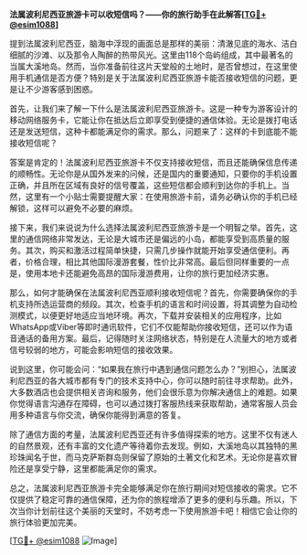 **法属波利尼西亚旅游卡可以收短信吗？——你的旅行助手在此解答[[TG💪+ @esim1088](https://t.me/s/esim1088)]**

提到法属波利尼西亚，脑海中浮现的画面总是那样的美丽：清澈见底的海水、洁白细腻的沙滩、以及那令人陶醉的热带风光。这里由118个岛屿组成，其中最著名的当属大溪地岛。然而，当你准备前往这片天堂般的土地时，是否曾想过，在这里使用手机通信是否方便？特别是关于法属波利尼西亚旅游卡能否接收短信的问题，更是让不少游客感到困惑。

首先，让我们来了解一下什么是法属波利尼西亚旅游卡。这是一种专为游客设计的移动网络服务卡，它能让你在抵达后立即享受到便捷的通信体验。无论是拨打电话还是发送短信，这种卡都能满足你的需求。那么，问题来了：这样的卡到底能不能接收短信呢？

答案是肯定的！法属波利尼西亚旅游卡不仅支持接收短信，而且还能确保信息传递的顺畅性。无论你是从国外发来的问候，还是国内的重要通知，只要你的手机设置正确，并且所在区域有良好的信号覆盖，这些短信都会顺利到达你的手机上。当然，这里有一个小贴士需要提醒大家：在使用旅游卡前，请务必确认你的手机已经解锁，这样可以避免不必要的麻烦。

接下来，我们来说说为什么选择法属波利尼西亚旅游卡是一个明智之举。首先，这里的通信网络非常发达，无论是大城市还是偏远的小岛，都能享受到高质量的服务。其次，购买和激活过程简单快捷，只需几步操作就能开始享受通信便利。再者，价格合理，相比其他国际漫游套餐，性价比非常高。最后但同样重要的一点是，使用本地卡还能避免高昂的国际漫游费用，让你的旅行更加经济实惠。

那么，如何才能确保在法属波利尼西亚顺利接收短信呢？首先，你需要确保你的手机支持所选运营商的频段。其次，检查手机的语言和时间设置，将其调整为自动检测模式，以便更好地适应当地环境。再次，下载并安装相关的应用程序，比如WhatsApp或Viber等即时通讯软件，它们不仅能帮助你接收短信，还可以作为语音通话的备用方案。最后，记得随时关注网络状态，特别是在人流量大的地方或者信号较弱的地方，可能会影响短信的接收效果。

说到这里，你可能会问：“如果我在旅行中遇到通信问题怎么办？”别担心，法属波利尼西亚的各大城市都有专门的技术支持中心，你可以随时前往寻求帮助。此外，大多数酒店也会提供相关咨询和服务，他们会很乐意为你解决通信上的难题。如果你觉得语言沟通存在障碍，也可以通过拨打客服热线来获取帮助，通常客服人员会用多种语言与你交流，确保你能得到满意的答复。

除了通信方面的考量，法属波利尼西亚还有许多值得探索的地方。这里不仅有迷人的自然景观，还有丰富的文化遗产等待着你去发现。例如，大溪地岛以其独特的黑珍珠闻名于世，而马克萨斯群岛则保留了原始的土著文化和艺术。无论你是喜欢冒险还是享受宁静，这里都能满足你的需求。

总之，法属波利尼西亚旅游卡完全能够满足你在旅行期间对短信接收的需求。它不仅提供了稳定可靠的通信保障，还为你的旅程增添了更多的便利与乐趣。所以，下次当你计划前往这个美丽的天堂时，不妨考虑一下使用旅游卡吧！相信它会让你的旅行体验更加完美。

[[TG💪+ @esim1088](https://t.me/s/esim1088) ![Image](https://i.postimg.cc/4NQfJmqS/Snipaste-2025-05-13-00-14-12.png)]